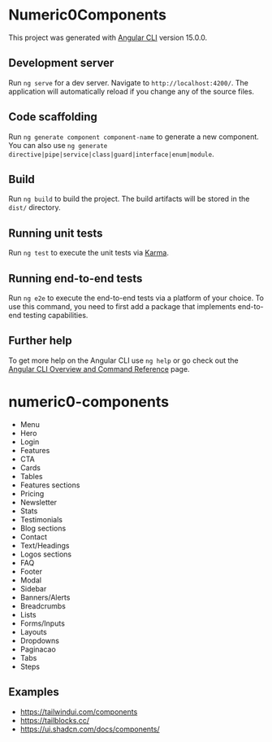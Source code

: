 # Numeric0Components

This project was generated with [Angular CLI](https://github.com/angular/angular-cli) version 15.0.0.

## Development server

Run `ng serve` for a dev server. Navigate to `http://localhost:4200/`. The application will automatically reload if you change any of the source files.

## Code scaffolding

Run `ng generate component component-name` to generate a new component. You can also use `ng generate directive|pipe|service|class|guard|interface|enum|module`.

## Build

Run `ng build` to build the project. The build artifacts will be stored in the `dist/` directory.

## Running unit tests

Run `ng test` to execute the unit tests via [Karma](https://karma-runner.github.io).

## Running end-to-end tests

Run `ng e2e` to execute the end-to-end tests via a platform of your choice. To use this command, you need to first add a package that implements end-to-end testing capabilities.

## Further help

To get more help on the Angular CLI use `ng help` or go check out the [Angular CLI Overview and Command Reference](https://angular.io/cli) page.


# numeric0-components

- Menu
- Hero
- Login
- Features
- CTA
- Cards
- Tables
- Features sections
- Pricing
- Newsletter
- Stats
- Testimonials
- Blog sections
- Contact
- Text/Headings
- Logos sections
- FAQ
- Footer
- Modal
- Sidebar
- Banners/Alerts
- Breadcrumbs
- Lists
- Forms/Inputs
- Layouts
- Dropdowns
- Paginacao
- Tabs
- Steps

## Examples
- https://tailwindui.com/components
- https://tailblocks.cc/
- https://ui.shadcn.com/docs/components/
